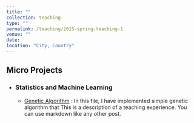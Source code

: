 ```yaml
---
title: ""
collection: teaching
type: ""
permalink: /teaching/2015-spring-teaching-1
venue: ""
date: 
location: "City, Country"
---
```

## Micro Projects
- ### Statistics and Machine Learning
    - [Genetic Algorithm](https://github.com/archd3sai/Statistical-Methods/blob/master/genetic-algorithm.ipynb) : In this file, I have implemented simple genetic algorithm that 
This is a description of a teaching experience. You can use markdown like any other post.

